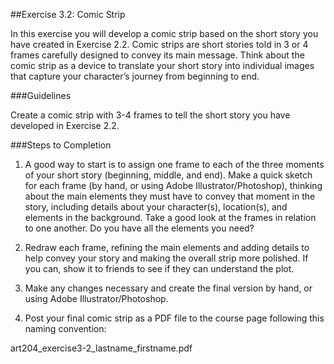 ##Exercise 3.2: Comic Strip

In this exercise you will develop a comic strip based on the short story you have created in Exercise 2.2. Comic strips are short stories told in 3 or 4 frames carefully designed to convey its main message. Think about the comic strip as a device to translate your short story into individual images that capture your character’s journey from beginning to end.

###Guidelines

Create a comic strip with 3-4 frames to tell the short story you have developed in Exercise 2.2.

###Steps to Completion

1. A good way to start is to assign one frame to each of the three moments of your short story (beginning, middle, and end). Make a quick sketch for each frame (by hand, or using Adobe Illustrator/Photoshop), thinking about the main elements they must have to convey that moment in the story, including details about your character(s), location(s), and elements in the background. Take a good look at the frames in relation to one another. Do you have all the elements you need?

2. Redraw each frame, refining the main elements and adding details to help convey your story and making the overall strip more polished. If you can, show it to friends to see if they can understand the plot.

3. Make any changes necessary and create the final version by hand, or using Adobe Illustrator/Photoshop.

4. Post your final comic strip as a PDF file to the course page following this naming convention:
 
 art204_exercise3-2_lastname_firstname.pdf
